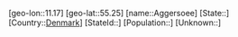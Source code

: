 ﻿---
location: [55.25,11.17]
type: City
tags:
- geo/City


SpocWebEntityId: 28680
isDeleted: false
confidential: public

---
[geo-lon::11.17]
[geo-lat::55.25]
[name::Aggersoee]
[State::]
[Country::[Denmark](geo/Continent/Europe/Denmark.md)]
[StateId::]
[Population::]
[Unknown::]

